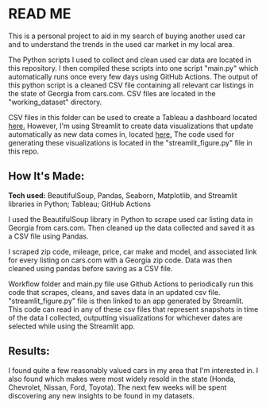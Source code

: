 # READ ME

This is a personal project to aid in my search of buying another used car and to understand the trends in the used car market in my local area. 

The Python scripts I used to collect and clean used car data are located in this repository. I then compiled these scripts into one script "main.py" which automatically runs once every few days using GitHub Actions. The output of this python script is a cleaned CSV file containing all relevant car listings in the state of Georgia from cars.com. CSV files are located in the "working_dataset" directory.

CSV files in this folder can be used to create a Tableau a dashboard located <a href="https://public.tableau.com/app/profile/sethmerck/viz/GeorgiaUsedCarData/Dashboard1">here.</a> However, I'm using Streamlit to create data visualizations that update automatically as new data comes in, located <a href="https://carsga.streamlit.app/">here.</a> The code used for generating these visualizations is located in the "streamlit_figure.py" file in this repo.

## How It's Made: 

**Tech used:** BeautifulSoup, Pandas, Seaborn, Matplotlib, and Streamlit libraries in Python; Tableau; GitHub Actions

I used the BeautifulSoup library in Python to scrape used car listing data in Georgia from cars.com. Then cleaned up the data collected and saved it as a CSV file using Pandas.

I scraped zip code, mileage, price, car make and model, and associated link for every listing on cars.com with a Georgia zip code. Data was then cleaned using pandas before saving as a CSV file.

Workflow folder and main.py file use Github Actions to periodically run this code that scrapes, cleans, and saves data in an updated csv file. "streamlit_figure.py" file is then linked to an app generated by Streamlit. This code can read in any of these csv files that represent snapshots in time of the data I collected, outputting visualizations for whichever dates are selected while using the Streamlit app.

## Results:

I found quite a few reasonably valued cars in my area that I'm interested in. I also found which makes were most widely resold in the state (Honda, Chevrolet, Nissan, Ford, Toyota). The next few weeks will be spent discovering any new insights to be found in my datasets.
